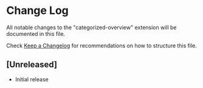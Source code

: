 # Change Log

All notable changes to the "categorized-overview" extension will be documented in this file.

Check [Keep a Changelog](http://keepachangelog.com/) for recommendations on how to structure this file.

## [Unreleased]

- Initial release